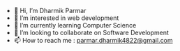 - 👋 Hi, I’m Dharmik Parmar
- 👀 I’m interested in web development 
- 🌱 I’m currently learning Computer Science 
- 💞️ I’m looking to collaborate on Software Development 
- 📫 How to reach me  : parmar.dharmik4822@gmail.com

<!---
dharmik-shady/dharmik-shady is a ✨ special ✨ repository because its `README.md` (this file) appears on your GitHub profile.
You can click the Preview link to take a look at your changes.
--->

